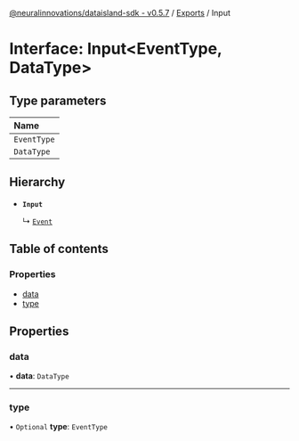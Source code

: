 [@neuralinnovations/dataisland-sdk - v0.5.7](../../README.md) / [Exports](../modules.md) / Input

# Interface: Input\<EventType, DataType\>

## Type parameters

| Name |
| :------ |
| `EventType` |
| `DataType` |

## Hierarchy

- **`Input`**

  ↳ [`Event`](Event.md)

## Table of contents

### Properties

- [data](Input.md#data)
- [type](Input.md#type)

## Properties

### data

• **data**: `DataType`

___

### type

• `Optional` **type**: `EventType`
